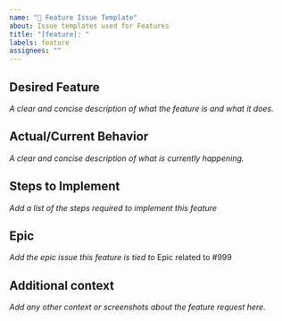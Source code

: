 ```yaml
---
name: "🥳 Feature Issue Template"
about: Issue templates used for Features
title: "[feature]: "
labels: feature
assignees: ""
---
```


## Desired Feature
_A clear and concise description of what the feature is and what it does._

## Actual/Current Behavior
_A clear and concise description of what is currently happening._

## Steps to Implement
_Add a list of the steps required to implement this feature_

## Epic
_Add the epic issue this feature is tied to_
Epic related to #999

## Additional context
_Add any other context or screenshots about the feature request here._
